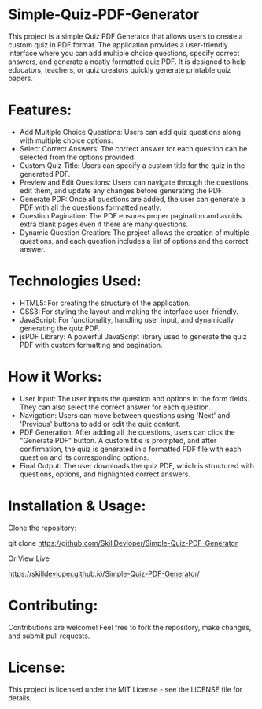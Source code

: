 # Simple-Quiz-PDF-Generator
This project is a simple Quiz PDF Generator that allows users to create a custom quiz in PDF format. The application provides a user-friendly interface where you can add multiple choice questions, specify correct answers, and generate a neatly formatted quiz PDF. It is designed to help educators, teachers, or quiz creators quickly generate printable quiz papers.

# Features:

- Add Multiple Choice Questions: Users can add quiz questions along with multiple choice options.
- Select Correct Answers: The correct answer for each question can be selected from the options provided.
- Custom Quiz Title: Users can specify a custom title for the quiz in the generated PDF.
- Preview and Edit Questions: Users can navigate through the questions, edit them, and update any changes before generating the PDF.
- Generate PDF: Once all questions are added, the user can generate a PDF with all the questions formatted neatly.
- Question Pagination: The PDF ensures proper pagination and avoids extra blank pages even if there are many questions.
- Dynamic Question Creation: The project allows the creation of multiple questions, and each question includes a list of options and the correct answer.

# Technologies Used:

- HTML5: For creating the structure of the application.
- CSS3: For styling the layout and making the interface user-friendly.
- JavaScript: For functionality, handling user input, and dynamically generating the quiz PDF.
- jsPDF Library: A powerful JavaScript library used to generate the quiz PDF with custom formatting and pagination.
  
# How it Works:

- User Input: The user inputs the question and options in the form fields. They can also select the correct answer for each question.
- Navigation: Users can move between questions using 'Next' and 'Previous' buttons to add or edit the quiz content.
- PDF Generation: After adding all the questions, users can click the "Generate PDF" button. A custom title is prompted, and after confirmation, the quiz is generated in a formatted PDF file with each question and its corresponding options.
- Final Output: The user downloads the quiz PDF, which is structured with questions, options, and highlighted correct answers.

# Installation & Usage:

Clone the repository:

git clone https://github.com/SkillDevloper/Simple-Quiz-PDF-Generator

Or View Live

https://skilldevloper.github.io/Simple-Quiz-PDF-Generator/


# Contributing:

Contributions are welcome! Feel free to fork the repository, make changes, and submit pull requests.
# License:

This project is licensed under the MIT License - see the LICENSE file for details.
